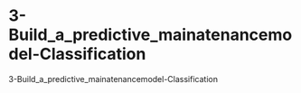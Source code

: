 # 3-Build_a_predictive_mainatenancemodel-Classification
3-Build_a_predictive_mainatenancemodel-Classification

